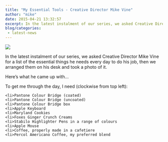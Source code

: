 ```yaml
---
title: "My Essential Tools - Creative Director Mike Vine"
author: "mike"
date: 2015-04-21 13:32:57
excerpt: In the latest instalment of our series, we asked Creative Director Mike Vine for a list of the essential things he needs every day to do his job, then we arranged them on his desk and took a photo of it.
blog/categories: 
 - latest-news
---
```


[![](images/blog/Mike-1024x549.jpg)](http://www.tomango.co.uk/wp-content/uploads/2015/03/Mike.jpg)

In the latest instalment of our series, we asked Creative Director Mike Vine for a list of the essential things he needs every day to do his job, then we arranged them on his desk and took a photo of it.

Here’s what he came up with…

To get me through the day, I need (clockwise from top left):

	<li>Pantone Colour Bridge (coated)
	<li>Pantone Colour Bridge (uncoated)
	<li>Pantone Colour Bridge box
	<li>Apple Keyboard
	<li>Maryland Cookies
	<li>Foxes Ginger Crunch Creams
	<li>Stabilo Highlighter Pens in a range of colours
	<li>Apple Mouse
	<li>Coffee, properly made in a cafetiere
	<li>Percol Americano Coffee, my preferred blend




